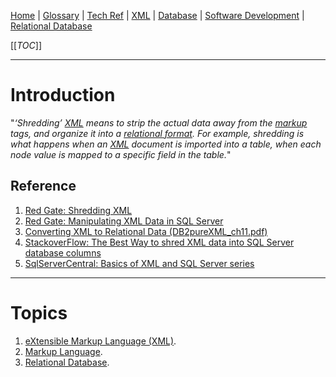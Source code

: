 [Home](/Slalom-LLC/Slalom-Consulting) | [Glossary](/Glossary) | [Tech Ref](/Tech-Ref) | [XML](/Tech-Ref/Software-Development/Markup-Language/XML-\(eXtensible-Markup-Language\)) | [Database](/Tech-Ref/Software-Development/Database) | [Software Development](/Tech-Ref/Software-Development) | [Relational Database](/Tech-Ref/Software-Development/Database/Relational-Database)

[[_TOC_]]

---
# Introduction
"_‘Shredding’ [XML](/Tech-Ref/Software-Development/Markup-Language/XML-\(eXtensible-Markup-Language\)) means to strip the actual data away from the [markup](/Tech-Ref/Software-Development/Markup-Language) tags, and organize it into a [relational format](/Tech-Ref/Software-Development/Database/Relational-Database). For example, shredding is what happens when an [XML](/Tech-Ref/Software-Development/Markup-Language/XML-\(eXtensible-Markup-Language\)) document is imported into a table, when each node value is mapped to a specific field in the table._"

## Reference
1. [Red Gate: Shredding XML](https://www.red-gate.com/simple-talk/databases/sql-server/database-administration-sql-server/manipulating-xml-data-in-sql-server/#:~:text='Shredding'%20XML%20data%20is%20another,specific%20field%20in%20the%20table.)
1. [Red Gate: Manipulating XML Data in SQL Server](https://www.red-gate.com/simple-talk/databases/sql-server/database-administration-sql-server/manipulating-xml-data-in-sql-server/)
1. [Converting XML to
Relational Data (DB2pureXML_ch11.pdf)](/.attachments/DB2pureXML_ch11-1037df50-627e-43ec-94d6-8b0fc0a5557f.pdf)
1. [StackoverFlow: The Best Way to shred XML data into SQL Server database columns](https://stackoverflow.com/q/61233/418950)
1. [SqlServerCentral: Basics of XML and SQL Server series](https://www.sqlservercentral.com/articles/basics-of-xml-and-sql-server-part-1-streaming-xml)

---
# Topics
1. [eXtensible Markup Language (XML)](/Tech-Ref/Software-Development/Markup-Language/XML-\(eXtensible-Markup-Language\)).
1. [Markup Language](/Tech-Ref/Software-Development/Markup-Language).
1. [Relational Database](/Tech-Ref/Software-Development/Database/Relational-Database).
